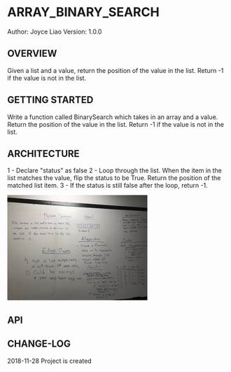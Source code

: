 # ARRAY_BINARY_SEARCH


Author: Joyce Liao
Version: 1.0.0



## OVERVIEW
Given a list and a value, return the position of the value in the list. Return -1 if the value is not in the list.


## GETTING STARTED
Write a function called BinarySearch which takes in an array and a value. Return the position of the value in the list. Return -1 if the value is not in the list.


## ARCHITECTURE
1 - Declare "status" as false
2 - Loop through the list. When the item in the list matches the value, flip the status to be True. Return the position of the matched list item.
3 - If the status is still false after the loop, return -1.

![White Boarding](https://github.com/joyliao07/data_structures_and_algorithms/blob/master/assets/03_array_binary_search_(1).jpg)

## API



## CHANGE-LOG



2018-11-28 Project is created